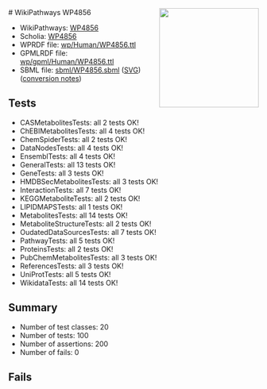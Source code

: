 <img style="float: right; width: 200px" src="../logo.png" />
# WikiPathways WP4856

* WikiPathways: [WP4856](https://identifiers.org/wikipathways:WP4856)
* Scholia: [WP4856](https://scholia.toolforge.org/wikipathways/WP4856)
* WPRDF file: [wp/Human/WP4856.ttl](../wp/Human/WP4856.ttl)
* GPMLRDF file: [wp/gpml/Human/WP4856.ttl](../wp/gpml/Human/WP4856.ttl)
* SBML file: [sbml/WP4856.sbml](../sbml/WP4856.sbml) ([SVG](../sbml/WP4856.svg)) ([conversion notes](../sbml/WP4856.txt))

## Tests
* CASMetabolitesTests: all 2 tests OK!
* ChEBIMetabolitesTests: all 4 tests OK!
* ChemSpiderTests: all 2 tests OK!
* DataNodesTests: all 4 tests OK!
* EnsemblTests: all 4 tests OK!
* GeneralTests: all 13 tests OK!
* GeneTests: all 3 tests OK!
* HMDBSecMetabolitesTests: all 3 tests OK!
* InteractionTests: all 7 tests OK!
* KEGGMetaboliteTests: all 2 tests OK!
* LIPIDMAPSTests: all 1 tests OK!
* MetabolitesTests: all 14 tests OK!
* MetaboliteStructureTests: all 2 tests OK!
* OudatedDataSourcesTests: all 7 tests OK!
* PathwayTests: all 5 tests OK!
* ProteinsTests: all 2 tests OK!
* PubChemMetabolitesTests: all 3 tests OK!
* ReferencesTests: all 3 tests OK!
* UniProtTests: all 5 tests OK!
* WikidataTests: all 14 tests OK!


## Summary

* Number of test classes: 20
* Number of tests: 100
* Number of assertions: 200
* Number of fails: 0

## Fails

